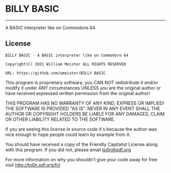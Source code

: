 # BILLY BASIC
---
A BASIC interpreter like on Commodore 64

## License
`BILLY BASIC - A BASIC interpreter like on Commodore 64`

`Copyright(C) 2021 William Meister ALL RIGHTS RESERVED`

`URL: https://github.com/wmeister/BILLY-BASIC`

This program is proprietary software, you CAN NOT redistribute it and/or
modify it under ANY circumstances UNLESS you are the original author or
have received expressed written permission from the original author!

THIS PROGRAM HAS NO WARRANTY OF ANY KIND, EXPRESS OR IMPLIED! THE
SOFTWARE IS PROVIDED "AS IS". NEVER IN ANY EVENT SHALL THE AUTHOR OR
COPYRIGHT HOLDERS BE LIABLE FOR ANY DAMAGES, CLAIM OR OTHER LIABILITY
RELATED TO THE SOFTWARE.

If you are seeing this license in source code it's because the author
was nice enough to hope people could learn by example from it.

You should have received a copy of the Friendly Capitalist License
along with this program. If you did not, please email to0n@sdf.org



For more information on why you shouldn't give your code away for free
visit http://to0n.sdf.org/fcl
